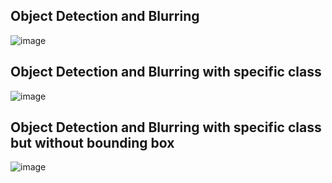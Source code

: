 ## Object Detection and Blurring
![image](https://github.com/ytl0623/yolov7-object-blurring/blob/main/figure/1.gif)

## Object Detection and Blurring with specific class
![image](https://github.com/ytl0623/yolov7-object-blurring/blob/main/figure/2.gif)

## Object Detection and Blurring with specific class but without bounding box
![image](https://github.com/ytl0623/yolov7-object-blurring/blob/main/figure/3.gif)
